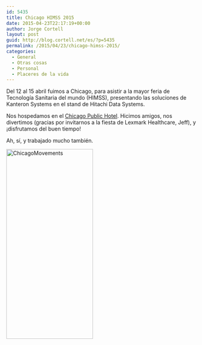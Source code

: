 ```yaml
---
id: 5435
title: Chicago HIMSS 2015
date: 2015-04-23T22:17:19+00:00
author: Jorge Cortell
layout: post
guid: http://blog.cortell.net/es/?p=5435
permalink: /2015/04/23/chicago-himss-2015/
categories:
  - General
  - Otras cosas
  - Personal
  - Placeres de la vida
---
```

Del 12 al 15 abril fuimos a Chicago, para asistir a la mayor feria de Tecnología Sanitaria del mundo (HIMSS), presentando las soluciones de Kanteron Systems en el stand de Hitachi Data Systems.

Nos hospedamos en el <a href="http://www.publichotels.com/chicago/home/" target="_blank">Chicago Public Hotel</a>. Hicimos amigos, nos divertimos (gracias por invitarnos a la fiesta de Lexmark Healthcare, Jeff), y ¡disfrutamos del buen tiempo!
  
Ah, sí, y trabajado mucho también.

[<img class=" aligncenter" src="https://farm8.staticflickr.com/7656/17013903409_4b47f5d7f4.jpg" alt="ChicagoMovements" width="229" height="500" />](https://www.flickr.com/photos/jcortell/17013903409 "ChicagoMovements by Jorge Cortell, on Flickr")